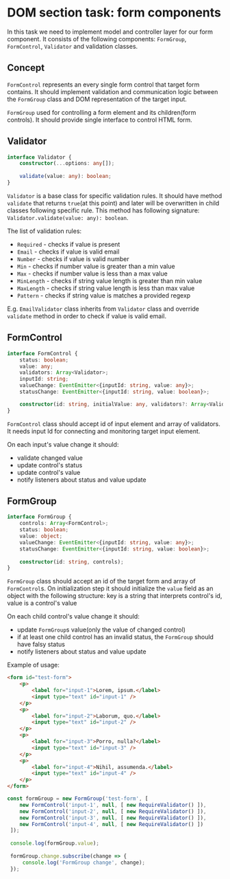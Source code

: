 # DOM section task: form components

In this task we need to implement model and controller layer for our form component. It consists of the following components: `FormGroup`, `FormControl`, `Validator` and validation classes.

## Concept

`FormControl` represents an every single form control that target form contains. It should implement validation and communication logic between the `FormGroup` class and DOM representation of the target input.

`FormGroup` used for controlling a form element and its children(form controls). It should provide single interface to control HTML form.

## Validator

```ts
interface Validator {
    constructor(...options: any[]);
    
    validate(value: any): boolean;
}
```

`Validator` is a base class for specific validation rules. It should have method `validate` that returns `true`(at this point) and later will be overwritten in child classes following specific rule. This method has following signature: `Validator.validate(value: any): boolean`.

The list of validation rules:
- `Required` - checks if value is present
- `Email` - checks if value is valid email
- `Number` - checks if value is valid number
- `Min` - checks if number value is greater than a min value
- `Max` - checks if number value is less than a max value
- `MinLength` - checks if string value length is greater than min value
- `MaxLength` - checks if string value length is less than max value
- `Pattern` - checks if string value is matches a provided regexp

E.g. `EmailValidator` class inherits from `Validator` class and override `validate` method in order to check if value is valid email.

## FormControl

```ts
interface FormControl {
	status: boolean;
	value: any;
	validators: Array<Validator>;
	inputId: string;
	valueChange: EventEmitter<{inputId: string, value: any}>;
	statusChange: EventEmitter<{inputId: string, value: boolean}>;

	constructor(id: string, initialValue: any, validators?: Array<Validator>);
}
```

`FormControl` class should accept id of input element and array of validators. It needs input Id for connecting and monitoring target input element.

On each input's value change it should:

- validate changed value
- update control's status
- update control's value
- notify listeners about status and value update

## FormGroup

```ts
interface FormGroup {
	controls: Array<FormControl>;
	status: boolean;
	value: object;
	valueChange: EventEmitter<{inputId: string, value: any}>;
	statusChange: EventEmitter<{inputId: string, value: boolean}>;
	
	constructor(id: string, controls);
}
```

`FormGroup` class should accept an id of the target form and array of `FormControl`s. On initialization step it should initialize the `value` field as an object with the following structure: key is a string that interprets control's id, value is a control's value

On each child control's value change it should:
- update `FormGroup`s value(only the value of changed control)
- if at least one child control has an invalid status, the `FormGroup` should have falsy status
- notify listeners about status and value update

Example of usage:

```html
<form id="test-form">
    <p>
        <label for="input-1">Lorem, ipsum.</label>
        <input type="text" id="input-1" />
    </p>
    <p>
        <label for="input-2">Laborum, quo.</label>
        <input type="text" id="input-2" />
    </p>
    <p>
        <label for="input-3">Porro, nulla?</label>
        <input type="text" id="input-3" />
    </p>
    <p>
        <label for="input-4">Nihil, assumenda.</label>
        <input type="text" id="input-4" />
    </p>
</form>
```

```js
const formGroup = new FormGroup('test-form', [
    new FormControl('input-1', null, [ new RequireValidator() ]),
    new FormControl('input-2', null, [ new RequireValidator() ]),
    new FormControl('input-3', null, [ new RequireValidator() ]),
    new FormControl('input-4', null, [ new RequireValidator() ])
 ]);
  
 console.log(formGroup.value);
  
 formGroup.change.subscribe(change => {
	 console.log('FormGroup change', change);
 });
```